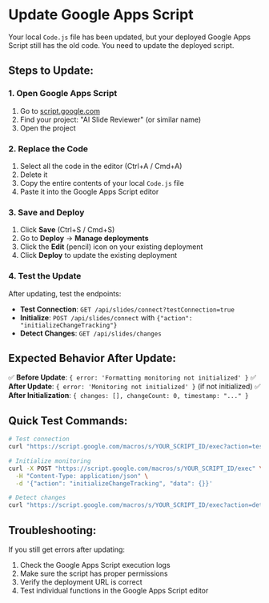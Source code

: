 # Update Google Apps Script

Your local `Code.js` file has been updated, but your deployed Google Apps Script still has the old code. You need to update the deployed script.

## Steps to Update:

### 1. Open Google Apps Script

1. Go to [script.google.com](https://script.google.com)
2. Find your project: "AI Slide Reviewer" (or similar name)
3. Open the project

### 2. Replace the Code

1. Select all the code in the editor (Ctrl+A / Cmd+A)
2. Delete it
3. Copy the entire contents of your local `Code.js` file
4. Paste it into the Google Apps Script editor

### 3. Save and Deploy

1. Click **Save** (Ctrl+S / Cmd+S)
2. Go to **Deploy** → **Manage deployments**
3. Click the **Edit** (pencil) icon on your existing deployment
4. Click **Deploy** to update the existing deployment

### 4. Test the Update

After updating, test the endpoints:

- **Test Connection**: `GET /api/slides/connect?testConnection=true`
- **Initialize**: `POST /api/slides/connect` with `{"action": "initializeChangeTracking"}`
- **Detect Changes**: `GET /api/slides/changes`

## Expected Behavior After Update:

✅ **Before Update**: `{ error: 'Formatting monitoring not initialized' }`
✅ **After Update**: `{ error: 'Monitoring not initialized' }` (if not initialized)
✅ **After Initialization**: `{ changes: [], changeCount: 0, timestamp: "..." }`

## Quick Test Commands:

```bash
# Test connection
curl "https://script.google.com/macros/s/YOUR_SCRIPT_ID/exec?action=testConnection"

# Initialize monitoring
curl -X POST "https://script.google.com/macros/s/YOUR_SCRIPT_ID/exec" \
  -H "Content-Type: application/json" \
  -d '{"action": "initializeChangeTracking", "data": {}}'

# Detect changes
curl "https://script.google.com/macros/s/YOUR_SCRIPT_ID/exec?action=detectChanges"
```

## Troubleshooting:

If you still get errors after updating:

1. Check the Google Apps Script execution logs
2. Make sure the script has proper permissions
3. Verify the deployment URL is correct
4. Test individual functions in the Google Apps Script editor
